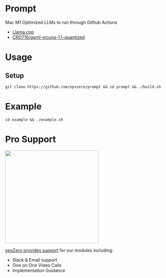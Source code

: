 # Prompt

Mac M1 Optimized LLMs to run through Github Actions

- [Llama.cpp](https://github.com/ggerganov/llama.cpp)
- [CRD716/ggml-vicuna-1.1-quantized](https://huggingface.co/CRD716/ggml-vicuna-1.1-quantized)

# Usage

## Setup

```
git clone https://github.com/opszero/prompt && cd prompt && ./build.sh
```

# Example

```
cd example && ./example.sh
```

# Pro Support

<a href="https://www.opszero.com"><img src="https://media.opszero.com/insights/brands/logo/2023/04/26/02/04/12/opsZero_logo.svg" width="300px"/></a>

[opsZero provides support](https://www.opszero.com) for our modules including:

- Slack & Email support
- One on One Video Calls
- Implementation Guidance
